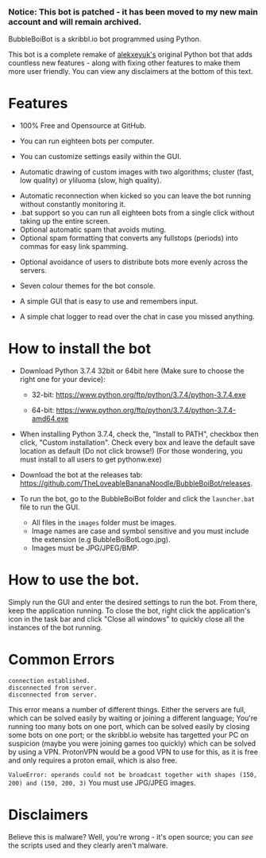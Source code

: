 ### Notice: This bot is patched - it has been moved to my new main account and will remain archived.


BubbleBoiBot is a skribbl.io bot programmed using Python.

This bot is a complete remake of [alekxeyuk's](https://github.com/alekxeyuk) original Python bot that adds countless new features - along with fixing other features to make them more user friendly. You can view any disclaimers at the bottom of this text.


# Features
- 100% Free and Opensource at GitHub.
+ You can run eighteen bots per computer.
- You can customize settings easily within the GUI.
+ Automatic drawing of custom images with two algorithms; cluster (fast, low quality) or yliluoma (slow, high quality).
- Automatic reconnection when kicked so you can leave the bot running without constantly monitoring it.
- .bat support so you can run all eighteen bots from a single click without taking up the entire screen.
- Optional automatic spam that avoids muting.
- Optional spam formatting that converts any fullstops (periods) into commas for easy link spamming.
+ Optional avoidance of users to distribute bots more evenly across the servers.
- Seven colour themes for the bot console.
+ A simple GUI that is easy to use and remembers input.
- A simple chat logger to read over the chat in case you missed anything.


# How to install the bot
- Download Python 3.7.4 32bit or 64bit here (Make sure to choose the right one for your device): 

  - 32-bit: https://www.python.org/ftp/python/3.7.4/python-3.7.4.exe

  - 64-bit: https://www.python.org/ftp/python/3.7.4/python-3.7.4-amd64.exe

- When installing Python 3.7.4, check the, "Install to PATH", checkbox then click, "Custom installation". Check every box and leave the default save location as default (Do not click browse!) (For those wondering, you must install to all users to get pythonw.exe)

- Download the bot at the releases tab: https://github.com/TheLoveableBananaNoodle/BubbleBoiBot/releases.

- To run the bot, go to the BubbleBoiBot folder and click the `launcher.bat` file to run the GUI.

  - All files in the `images` folder must be images.
  - Image names are case and symbol sensitive and you must include the extension (e.g BubbleBoiBotLogo.jpg).
  - Images must be JPG/JPEG/BMP.


# How to use the bot.
Simply run the GUI and enter the desired settings to run the bot. From there, keep the application running. To close the bot, right click the application's icon in the task bar and click "Close all windows" to quickly close all the instances of the bot running.


# Common Errors
```
connection established.
disconnected from server.
disconnected from server.
```
This error means a number of different things. Either the servers are full, which can be solved easily by waiting or joining a different language; You're running too many bots on one port, which can be solved easily by closing some bots on one port; or the skribbl.io website has targetted your PC on suspicion (maybe you were joining games too quickly) which can be solved by using a VPN. ProtonVPN would be a good VPN to use for this, as it is free and only requires a proton email, which is also free.

`ValueError: operands could not be broadcast together with shapes (150, 200) and (150, 200, 3)`
You must use JPG/JPEG images.


# Disclaimers
Believe this is malware? Well, you're wrong - it's open source; you can *see* the scripts used and they clearly aren't malware.
